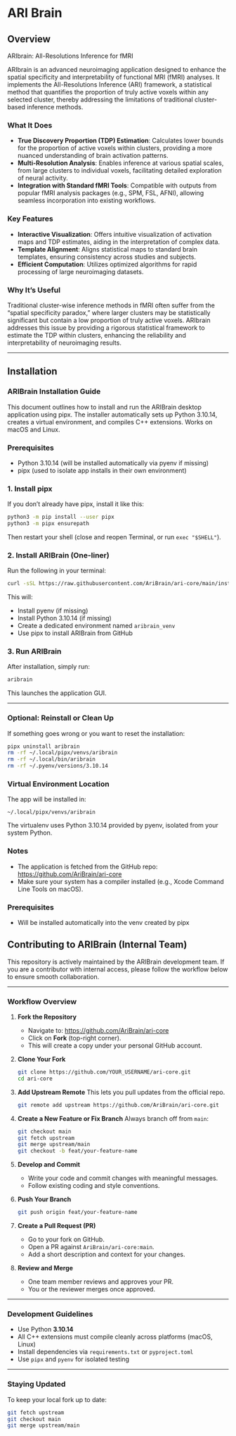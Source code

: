 # ARI Brain

## Overview  
ARIbrain: All-Resolutions Inference for fMRI

ARIbrain is an advanced neuroimaging application designed to enhance the spatial specificity and interpretability of functional MRI (fMRI) analyses. It implements the All-Resolutions Inference (ARI) framework, a statistical method that quantifies the proportion of truly active voxels within any selected cluster, thereby addressing the limitations of traditional cluster-based inference methods.

### What It Does
- **True Discovery Proportion (TDP) Estimation**: Calculates lower bounds for the proportion of active voxels within clusters, providing a more nuanced understanding of brain activation patterns.  
- **Multi-Resolution Analysis**: Enables inference at various spatial scales, from large clusters to individual voxels, facilitating detailed exploration of neural activity.  
- **Integration with Standard fMRI Tools**: Compatible with outputs from popular fMRI analysis packages (e.g., SPM, FSL, AFNI), allowing seamless incorporation into existing workflows.

### Key Features
- **Interactive Visualization**: Offers intuitive visualization of activation maps and TDP estimates, aiding in the interpretation of complex data.  
- **Template Alignment**: Aligns statistical maps to standard brain templates, ensuring consistency across studies and subjects.  
- **Efficient Computation**: Utilizes optimized algorithms for rapid processing of large neuroimaging datasets.

### Why It’s Useful  
Traditional cluster-wise inference methods in fMRI often suffer from the “spatial specificity paradox,” where larger clusters may be statistically significant but contain a low proportion of truly active voxels. ARIbrain addresses this issue by providing a rigorous statistical framework to estimate the TDP within clusters, enhancing the reliability and interpretability of neuroimaging results.

---

## Installation

### ARIBrain Installation Guide

This document outlines how to install and run the ARIBrain desktop application using pipx. The installer automatically sets up Python 3.10.14, creates a virtual environment, and compiles C++ extensions. Works on macOS and Linux.

### Prerequisites

- Python 3.10.14 (will be installed automatically via pyenv if missing)
- pipx (used to isolate app installs in their own environment)

### 1. Install pipx

If you don’t already have pipx, install it like this:

```bash
python3 -m pip install --user pipx
python3 -m pipx ensurepath
```

Then restart your shell (close and reopen Terminal, or run `exec "$SHELL"`).

### 2. Install ARIBrain (One-liner)

Run the following in your terminal:

```bash
curl -sSL https://raw.githubusercontent.com/AriBrain/ari-core/main/install.sh | bash
```

This will:

- Install pyenv (if missing)
- Install Python 3.10.14 (if missing)
- Create a dedicated environment named `aribrain_venv`
- Use pipx to install ARIBrain from GitHub

### 3. Run ARIBrain

After installation, simply run:

```bash
aribrain
```

This launches the application GUI.

---

### Optional: Reinstall or Clean Up

If something goes wrong or you want to reset the installation:

```bash
pipx uninstall aribrain
rm -rf ~/.local/pipx/venvs/aribrain
rm -rf ~/.local/bin/aribrain
rm -rf ~/.pyenv/versions/3.10.14
```

### Virtual Environment Location

The app will be installed in:

```
~/.local/pipx/venvs/aribrain
```

The virtualenv uses Python 3.10.14 provided by pyenv, isolated from your system Python.

### Notes

- The application is fetched from the GitHub repo: https://github.com/AriBrain/ari-core
- Make sure your system has a compiler installed (e.g., Xcode Command Line Tools on macOS).

### Prerequisites

- Will be installed automatically into the venv created by pipx



## Contributing to ARIBrain (Internal Team)

This repository is actively maintained by the ARIBrain development team. If you are a contributor with internal access, please follow the workflow below to ensure smooth collaboration.

---

### Workflow Overview

1. **Fork the Repository**
   - Navigate to: https://github.com/AriBrain/ari-core
   - Click on **Fork** (top-right corner).
   - This will create a copy under your personal GitHub account.

2. **Clone Your Fork**
   ```bash
   git clone https://github.com/YOUR_USERNAME/ari-core.git
   cd ari-core
   ```

3. **Add Upstream Remote**
   This lets you pull updates from the official repo.
   ```bash
   git remote add upstream https://github.com/AriBrain/ari-core.git
   ```

4. **Create a New Feature or Fix Branch**
   Always branch off from `main`:
   ```bash
   git checkout main
   git fetch upstream
   git merge upstream/main
   git checkout -b feat/your-feature-name
   ```

5. **Develop and Commit**
   - Write your code and commit changes with meaningful messages.
   - Follow existing coding and style conventions.

6. **Push Your Branch**
   ```bash
   git push origin feat/your-feature-name
   ```

7. **Create a Pull Request (PR)**
   - Go to your fork on GitHub.
   - Open a PR against `AriBrain/ari-core:main`.
   - Add a short description and context for your changes.

8. **Review and Merge**
   - One team member reviews and approves your PR.
   - You or the reviewer merges once approved.

---

### Development Guidelines

- Use Python **3.10.14**
- All C++ extensions must compile cleanly across platforms (macOS, Linux)
- Install dependencies via `requirements.txt` or `pyproject.toml`
- Use `pipx` and `pyenv` for isolated testing

---

### Staying Updated

To keep your local fork up to date:
```bash
git fetch upstream
git checkout main
git merge upstream/main
```